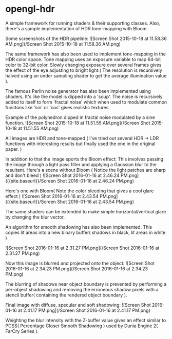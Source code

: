 # opengl-hdr
A simple framework for running shaders & their supporting classes. 
Also, there's a sample implementation of HDR tone-mapping with Bloom.

Some screenshots of the HDR pipeline:
![Screen Shot 2015-10-18 at 11.58.36 AM.png](/Screen Shot 2015-10-18 at 11.58.36 AM.png)

The same framework has also been used to implement tone-mapping in the HDR color space. Tone mapping uses an exposure variable to map 64-bit color to 32-bit color. Slowly changing exposure over several frames gives the effect of the eye adjusting to bright light.( The resolution is recursively halved using an under sampling shader to get the average illumination value ).

The famous Perlin noise generator has also been implemented using shaders. It's like the model is dipped into a 'soup'. The noise is recursively added to itself to form 'fractal noise' which when used to modulate common functons like 'sin' or 'cos' gives realistic textures.

Example of the polyhedron dipped in fractal noise modulated by a sine function.
![Screen Shot 2015-10-18 at 11.51.55 AM.png](/Screen Shot 2015-10-18 at 11.51.55 AM.png)

All images are HDR and tone-mapped ( I've tried out several HDR -> LDR functions with interesting results but finally used the one in the original paper. )

In addition to that the image sports the Bloom effect: 
This involves passing the image through a light pass filter and applying a Gaussian blur to the resultant.
Here's a scene without Bloom ( Notice the light patches are sharp and don't bleed )
![Screen Shot 2016-01-16 at 2.46.24 PM.png]({{site.baseurl}}/Screen Shot 2016-01-16 at 2.46.24 PM.png)

Here's one with Bloom( Note the color bleeding that gives a cool glare effect )
![Screen Shot 2016-01-16 at 2.43.54 PM.png]({{site.baseurl}}/Screen Shot 2016-01-16 at 2.43.54 PM.png)

The same shaders can be extended to make simple horizontal/vertical glare by changing the blur vector.

An algorithm for smooth shadowing has also been implemented. 
This copies lit areas into a new binary buffer( shadows in black, lit areas in white )

![Screen Shot 2016-01-16 at 2.31.27 PM.png](/Screen Shot 2016-01-16 at 2.31.27 PM.png)

Now this image is blurred and projected onto the object:
![Screen Shot 2016-01-16 at 2.34.23 PM.png](/Screen Shot 2016-01-16 at 2.34.23 PM.png)

The blurring of shadows near object boundary is prevented by performing a per-object shadowing and removing the erroneous shadow pixels with a stencil buffer( containing the rendered object boundary ).

Final image with diffuse, specular and soft shadowing:
![Screen Shot 2016-01-16 at 2.41.17 PM.png](/Screen Shot 2016-01-16 at 2.41.17 PM.png)


Weighting the blur intensity with the Z-buffer value gives an effect similar to PCSS( Percentage Closer Smooth Shadowing ) used by Dunia Engine 2( FarCry Series ).

